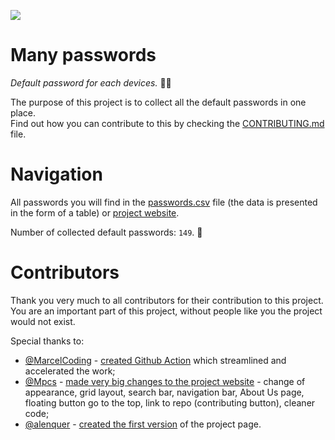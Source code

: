 ![](https://github.com/nothing3F/many-passwords/blob/main/many-passwords.png)

# Many passwords

_Default password for each devices._ 🐱‍💻

The purpose of this project is to collect all the default passwords in one place.  
Find out how you can contribute to this by checking the [CONTRIBUTING.md](https://github.com/nothing3F/many-passwords/blob/main/CONTRIBUTING.md) file.

# Navigation

All passwords you will find in the [passwords.csv](https://github.com/nothing3F/many-passwords/blob/main/passwords.csv) file (the data is presented in the form of a table) or [project website](https://nothing3f.github.io/many-passwords/).

Number of collected default passwords: ``149``. 🙂

# Contributors

Thank you very much to all contributors for their contribution to this project.  
You are an important part of this project, without people like you the project would not exist.

Special thanks to:
- [@MarcelCoding](https://github.com/MarcelCoding) - [created Github Action](https://github.com/nothing3f/many-passwords/pull/49) which streamlined and accelerated the work;
- [@Mpcs](https://github.com/Mpcs) - [made very big changes to the project website](https://github.com/nothing3f/many-passwords/pull/41) - change of appearance, grid layout, search bar, navigation bar, About Us page, floating button go to the top, link to repo (contributing button), cleaner code;
- [@alenquer](https://github.com/alenquer) - [created the first version](https://github.com/nothing3f/many-passwords/pull/37) of the project page.
